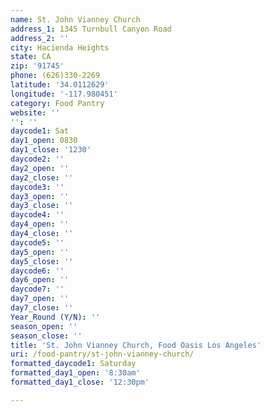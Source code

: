 ```yaml
---
name: St. John Vianney Church
address_1: 1345 Turnbull Canyon Road
address_2: ''
city: Hacienda Heights
state: CA
zip: '91745'
phone: (626)330-2269
latitude: '34.0112629'
longitude: '-117.980451'
category: Food Pantry
website: ''
'': ''
daycode1: Sat
day1_open: 0830
day1_close: '1230'
daycode2: ''
day2_open: ''
day2_close: ''
daycode3: ''
day3_open: ''
day3_close: ''
daycode4: ''
day4_open: ''
day4_close: ''
daycode5: ''
day5_open: ''
day5_close: ''
daycode6: ''
day6_open: ''
daycode7: ''
day7_open: ''
day7_close: ''
Year_Round (Y/N): ''
season_open: ''
season_close: ''
title: 'St. John Vianney Church, Food Oasis Los Angeles'
uri: /food-pantry/st-john-vianney-church/
formatted_daycode1: Saturday
formatted_day1_open: '8:30am'
formatted_day1_close: '12:30pm'

---
```

